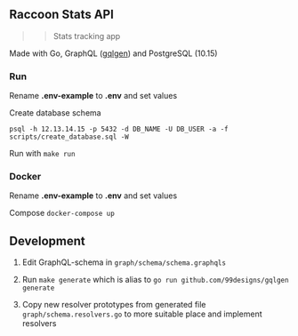 ## Raccoon Stats API
>> Stats tracking app

Made with Go, GraphQL ([gqlgen](https://github.com/99designs/gqlgen)) and PostgreSQL (10.15)

### Run

Rename **.env-example** to **.env** and set values

Create database schema
```
psql -h 12.13.14.15 -p 5432 -d DB_NAME -U DB_USER -a -f scripts/create_database.sql -W
```

Run with
`make run`

### Docker
Rename **.env-example** to **.env** and set values

Compose
`docker-compose up`

## Development
1. Edit GraphQL-schema in `graph/schema/schema.graphqls`

2. Run `make generate` which is alias to `go run github.com/99designs/gqlgen generate`

3. Copy new resolver prototypes from generated file `graph/schema.resolvers.go` to more suitable place and implement resolvers
